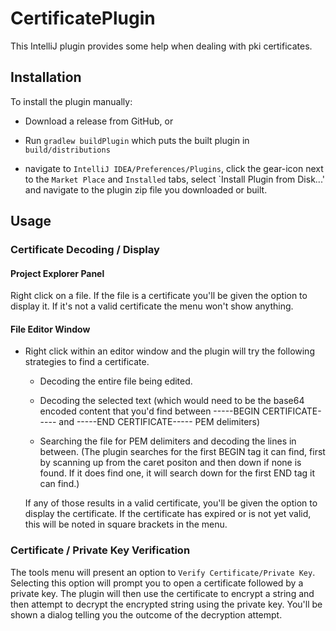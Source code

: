 # CertificatePlugin

This IntelliJ plugin provides some help when dealing with pki certificates.

## Installation

To install the plugin manually:
 
 * Download a release from GitHub, or
 
 * Run `gradlew buildPlugin` which puts the built plugin in `build/distributions`
 
 * navigate to `IntelliJ IDEA/Preferences/Plugins`, click the gear-icon next to the `Market Place` and `Installed` tabs, select `Install Plugin from Disk...' and navigate to the plugin zip file you downloaded or built.
 
## Usage

### Certificate Decoding / Display

#### Project Explorer Panel

Right click on a file.  If the file is a certificate you'll be given the option to display it.  If it's not a valid certificate the menu won't show anything.

#### File Editor Window

* Right click within an editor window and the plugin will try the following strategies to find a certificate.
  
  - Decoding the entire file being edited.
  
  - Decoding the selected text (which would need to be the base64 encoded content that you'd find between -----BEGIN CERTIFICATE----- and -----END CERTIFICATE----- PEM delimiters)
  
  - Searching the file for PEM delimiters and decoding the lines in between. (The plugin searches for the first BEGIN tag it can find, first by scanning up from the caret positon and then down if none is found.  If it does find one, it will search down for the first END tag it can find.)
  
  If any of those results in a valid certificate, you'll be given the option to display the certificate.  If the certificate has expired or is not yet valid, this will be noted in square brackets in the menu.
  
### Certificate / Private Key Verification

The tools menu will present an option to `Verify Certificate/Private Key`.  Selecting this option will prompt you to open a certificate followed by a private key.  The plugin will then use the certificate to encrypt a string and then attempt to decrypt the encrypted string using the private key.  You'll be shown a dialog telling you the outcome of the decryption attempt.

